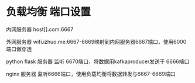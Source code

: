 # 负载均衡 端口设置

内网服务器 host[].com:6667



外网服务器 wifi.izhuo.me:6667-6669映射到内网服务器6667端口，使用6000端口做穿透

python flask 服务器 监听 6670端口，将数据用kafkaproducer发送于 6666端口

nginx 服务器 监听6666端口，使用负载均衡将数据转发与6667-6669端口

